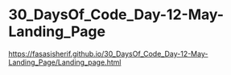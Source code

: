 # 30_DaysOf_Code_Day-12-May-Landing_Page
https://fasasisherif.github.io/30_DaysOf_Code_Day-12-May-Landing_Page/Landing_page.html

